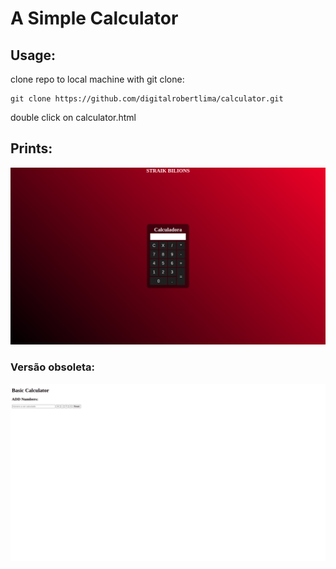 # A Simple Calculator

## Usage:

clone repo to local machine with git clone:
~~~
git clone https://github.com/digitalrobertlima/calculator.git
~~~

double click on calculator.html

## Prints:

![print da calculadora](print-calculator.png)

### Versão obsoleta:
![print da versão 1 já obsoleta](print-version1.png)
